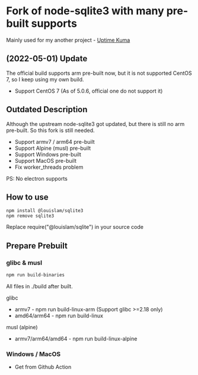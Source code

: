 # Fork of node-sqlite3 with many pre-built supports

Mainly used for my another project - [Uptime Kuma](https://github.com/louislam/uptime-kuma)

## (2022-05-01) Update

The official build supports arm pre-built now, but it is not supported CentOS 7, so I keep using my own build.

- Support CentOS 7 (As of 5.0.6, official one do not support it)


## Outdated Description

Although the upstream node-sqlite3 got updated, but there is still no arm pre-built. So this fork is still needed.

- Support armv7 / arm64 pre-built
- Support Alpine (musl) pre-built
- Support Windows pre-built
- Support MacOS pre-built
- Fix worker_threads problem

PS: No electron supports</del>

## How to use

```
npm install @louislam/sqlite3
npm remove sqlite3
```

Replace require("@louislam/sqlite") in your source code

## Prepare Prebuilt

### glibc & musl

```bash
npm run build-binaries
```

All files in ./build after built.

glibc
- armv7 - npm run build-linux-arm (Support glibc >=2.18 only)
- amd64/arm64 - npm run build-linux

musl (alpine)
- armv7/arm64/amd64 - npm run build-linux-alpine

### Windows / MacOS
- Get from Github Action
